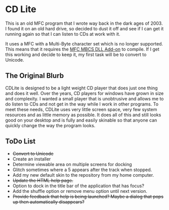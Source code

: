 # CD Lite #

This is an old MFC program that I wrote way back in the dark ages of 2003. I found it on an old hard drive, so decided to dust it off and see if I can get it running again so that I can listen to CDs at work with it.

It uses a MFC with a Multi-Byte character set which is no longer supported. This means that it requires the [MFC MBCS DLL Add-on](http://go.microsoft.com/fwlink/p/?LinkId=286820) to compile. If I get this working and decide to keep it, my first task will be to convert to Unicode.

## The Original Blurb ##

CDLite is designed to be a light weight CD player that does just one thing and does it well. Over the years, CD players for windows have grown in size and complexity. I wanted a small player that is unobtrusive and allows me to do listen to CDs and not get in the way while I work in other programs. To meet these needs, CDLite uses very little screen space, very few system resources and as little memory as possible. It does all of this and still looks good on your desktop and is fully and easily skinable so that anyone can quickly change the way the program looks.

## ToDo List ##

- ~~Convert to Unicode~~
- Create an installer
- Determine viewable area on multiple screens for docking
- Glitch sometimes where a 5 appears after the track when stopped.
- Add my new default skin to the repository from my home computer.
- ~~Update the HTML help page.~~
- Option to dock in the title bar of the application that has focus?
- Add the shuffle option or remove menu option until next version.
- ~~Provide feedback that help is being launched?  Maybe a dialog that
  pops up then automatically disappears?~~